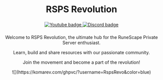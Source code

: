 <div align="center">
  <h1>RSPS Revolution</h1>
</div>

###

<div align="center">
  <p>
    <a href="https://www.youtube.com/@RspsRevolution">
      <img src="https://img.shields.io/badge/YouTube-FF0000?style=for-the-badge&logo=youtube&logoColor=white" alt="Youtube badge"/>
    </a>          
    <a href="https://discord.gg/z9fbhyNv83">
      <img src="https://img.shields.io/badge/Discord-5865F2?style=for-the-badge&logo=discord&logoColor=white" alt="Discord badge"/>
    </a>
  </p>
</div>

###

<div align="center">
  <p>Welcome to RSPS Revolution, the ultimate hub for the RuneScape Private Server enthusiast.</p>
  <p>Learn, build and share resources with our passionate community.</p>
  <p>Join the movement and become a part of the revolution!</p>
</div>

<p align="center">
![](https://komarev.com/ghpvc/?username=RspsRevo&color=blue)
</p>
